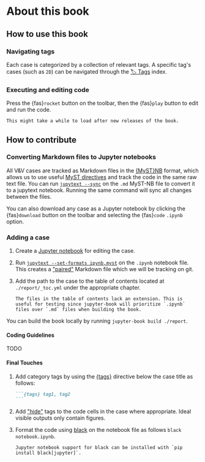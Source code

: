 # About this book

## How to use this book

### Navigating tags

Each case is categorized by a collection of relevant tags. A specific tag's cases (such as `2D`) can be navigated through the [🏷 Tags](./_tags/tagsindex.md) index.

### Executing and editing code

Press the {fas}`rocket` button on the toolbar, then the {fas}`play` button to edit and run the code.

```{note}
This might take a while to load after new releases of the book.
```

## How to contribute

### Converting Markdown files to Jupyter notebooks

All V&V cases are tracked as Markdown files in the [\{MyST\}NB](https://myst-nb.readthedocs.io/en/latest/) format, which allows
us to use useful [MyST directives](https://myst-parser.readthedocs.io/en/latest/syntax/roles-and-directives.html) and track the code in the same raw text file.
You can run [`jupytext --sync`](https://jupytext.readthedocs.io/en/latest/using-cli.html) on the `.md` MyST-NB file to convert it to a jupytext notebook.
Running the same command will sync all changes between the files.

You can also download any case as a Jupyter notebook by clicking the {fas}`download` button on the toolbar and selecting the {fas}`code` `.ipynb` option.

### Adding a case

1. Create a [Jupyter notebook](https://jupyter-notebook-beginner-guide.readthedocs.io/en/latest/what_is_jupyter.html) for editing the case.

2. Run [`jupytext --set-formats ipynb,myst`](https://jupytext.readthedocs.io/en/latest/using-cli.html) on the `.ipynb` notebook file. This creates a ["paired"](https://jupytext.readthedocs.io/en/latest/paired-notebooks.html) Markdown file which we will be tracking on git.

3. Add the path to the case to the table of contents located at `./report/_toc.yml` under the appropriate chapter.

    ```{note}
    The files in the table of contents lack an extension. This is useful for testing since jupyter-book will prioritize `.ipynb` files over `.md` files when building the book.
    ```

You can build the book locally by running `jupyter-book build ./report`.

#### Coding Guidelines

TODO

#### Final Touches

1. Add category tags by using the [\{tags\}](https://sphinx-tags.readthedocs.io/en/latest/quickstart.html#usage) directive below the case title as follows:

    ``````md
    ```{tаgs} tag1, tag2    
    ```
    ``````

2. Add ["hide"](https://myst-nb.readthedocs.io/en/latest/render/hiding.html) tags to the code cells in the case where appropriate. Ideal visible outputs only contain figures.
3. Format the code using [black](https://pypi.org/project/black/) on the notebook file as follows `black notebook.ipynb`.

    ```{note}
    Jupyter notebook support for black can be installed with `pip install black[jupyter]`.
    ```
